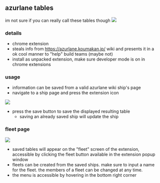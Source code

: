 ## azurlane tables
im not sure if you can really call these tables though
![](https://i.imgur.com/00kEP4D.png)

### details
- chrome extension
- steals info from https://azurlane.koumakan.jp/ wiki and presents it in a ok cool manner to "help" build teams (maybe not)
- install as unpacked extension, make sure developer mode is on in chrome extensions

### usage
- information can be saved from a valid azurlane wiki ship's page
- navigate to a ship page and press the extension icon

![](https://i.imgur.com/vhT6OYC.png)

- press the save button to save the displayed resulting table
  - saving an already saved ship will update the ship

### fleet page
![](https://i.imgur.com/ARRscXq.png)
- saved tables will appear on the "fleet" screen of the extension, accessible by clicking the fleet button available in the extension popup window
- fleets can be created from the saved ships. make sure to input a name for the fleet. the members of a fleet can be changed at any time.
- the menu is accessible by hovering in the bottom right corner